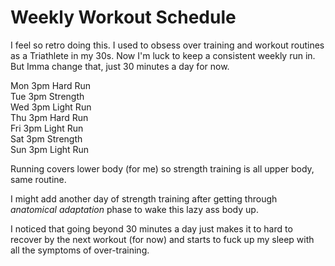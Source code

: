 # Weekly Workout Schedule

I feel so retro doing this. I used to obsess over training and workout
routines as a Triathlete in my 30s. Now I'm luck to keep a consistent
weekly run in. But Imma change that, just 30 minutes a day for now.

Mon 3pm Hard Run  
Tue 3pm Strength   
Wed 3pm Light Run  
Thu 3pm Hard Run  
Fri 3pm Light Run  
Sat 3pm Strength    
Sun 3pm Light Run  

Running covers lower body (for me) so strength training is all upper
body, same routine.

I might add another day of strength training after getting through
*anatomical adaptation* phase to wake this lazy ass body up.

I noticed that going beyond 30 minutes a day just makes it to hard to
recover by the next workout (for now) and starts to fuck up my sleep
with all the symptoms of over-training.
